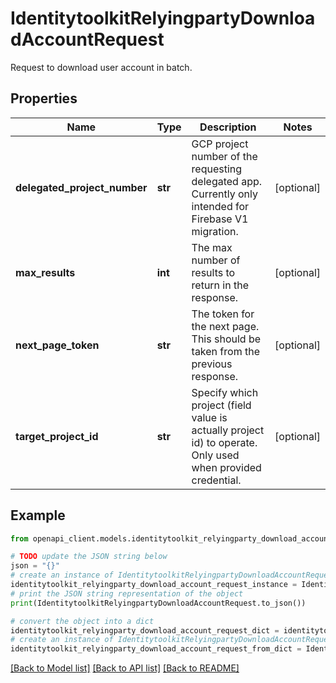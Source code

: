 # IdentitytoolkitRelyingpartyDownloadAccountRequest

Request to download user account in batch.

## Properties

Name | Type | Description | Notes
------------ | ------------- | ------------- | -------------
**delegated_project_number** | **str** | GCP project number of the requesting delegated app. Currently only intended for Firebase V1 migration. | [optional] 
**max_results** | **int** | The max number of results to return in the response. | [optional] 
**next_page_token** | **str** | The token for the next page. This should be taken from the previous response. | [optional] 
**target_project_id** | **str** | Specify which project (field value is actually project id) to operate. Only used when provided credential. | [optional] 

## Example

```python
from openapi_client.models.identitytoolkit_relyingparty_download_account_request import IdentitytoolkitRelyingpartyDownloadAccountRequest

# TODO update the JSON string below
json = "{}"
# create an instance of IdentitytoolkitRelyingpartyDownloadAccountRequest from a JSON string
identitytoolkit_relyingparty_download_account_request_instance = IdentitytoolkitRelyingpartyDownloadAccountRequest.from_json(json)
# print the JSON string representation of the object
print(IdentitytoolkitRelyingpartyDownloadAccountRequest.to_json())

# convert the object into a dict
identitytoolkit_relyingparty_download_account_request_dict = identitytoolkit_relyingparty_download_account_request_instance.to_dict()
# create an instance of IdentitytoolkitRelyingpartyDownloadAccountRequest from a dict
identitytoolkit_relyingparty_download_account_request_from_dict = IdentitytoolkitRelyingpartyDownloadAccountRequest.from_dict(identitytoolkit_relyingparty_download_account_request_dict)
```
[[Back to Model list]](../README.md#documentation-for-models) [[Back to API list]](../README.md#documentation-for-api-endpoints) [[Back to README]](../README.md)


